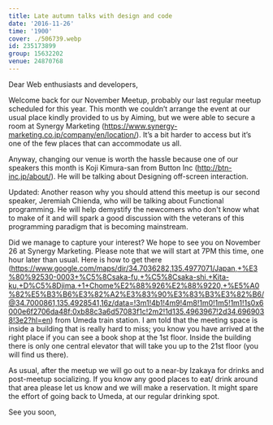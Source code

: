 ```yaml
---
title: Late autumn talks with design and code
date: '2016-11-26'
time: '1900'
cover: ./506739.webp
id: 235173899
group: 15632202
venue: 24870768
---
```


Dear Web enthusiasts and developers,

Welcome back for our November Meetup, probably our last regular meetup scheduled for this year. This month we couldn’t arrange the event at our usual place kindly provided to us by Aiming, but we were able to secure a room at Synergy Marketing (https://www.synergy-marketing.co.jp/company/en/location/). It’s a bit harder to access but it’s one of the few places that can accommodate us all.

Anyway, changing our venue is worth the hassle because one of our speakers this month is Koji Kimura-san from Button Inc (http://btn-inc.jp/about/). He will be talking about Designing off-screen interaction.

Updated: Another reason why you should attend this meetup is our second speaker, Jeremiah Chienda, who will be talking about Functional programming. He will help demystify the newcomers who don't know what to make of it and will spark a good discussion with the veterans of this programming paradigm that is becoming mainstream.

Did we manage to capture your interest? We hope to see you on November 26 at Synergy Marketing. Please note that we will start at 7PM this time, one hour later than usual. Here is how to get there (https://www.google.com/maps/dir/34.7036282,135.4977071/Japan,+%E3%80%92530-0003+%C5%8Csaka-fu,+%C5%8Csaka-shi,+Kita-ku,+D%C5%8Djima,+1+Chome%E2%88%926%E2%88%9220,+%E5%A0%82%E5%B3%B6%E3%82%A2%E3%83%90%E3%83%B3%E3%82%B6/@34.7000861,135.4928541,16z/data=!3m1!4b1!4m9!4m8!1m0!1m5!1m1!1s0x6000e6f2706da48f:0xb88c3a6d57083f1c!2m2!1d135.4963967!2d34.6969038!3e2?hl=en) from Umeda train station. I am told that the meeting space is inside a building that is really hard to miss; you know you have arrived at the right place if you can see a book shop at the 1st floor. Inside the building there is only one central elevator that will take you up to the 21st floor (you will find us there).

As usual, after the meetup we will go out to a near-by Izakaya for drinks and post-meetup socializing. If you know any good places to eat/ drink around that area please let us know and we will make a reservation. It might spare the effort of going back to Umeda, at our regular drinking spot.

See you soon,
